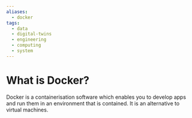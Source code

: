 ```yaml
---
aliases:
  - docker
tags:
  - data
  - digital-twins
  - engineering
  - computing
  - system
---
```

# What is Docker?
Docker is a containerisation software which enables you to develop apps and run them in an environment that is contained. It is an alternative to virtual machines. 

